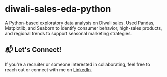 # diwali-sales-eda-python

A Python-based exploratory data analysis on Diwali sales. Used Pandas, Matplotlib, and Seaborn to identify consumer behavior, high-sales products, and regional trends to support seasonal marketing strategies.




## 📬 Let's Connect!
If you're a recruiter or someone interested in collaborating, feel free to reach out or connect with me on [LinkedIn](https://www.linkedin.com/in/sulemantheanalyst).
